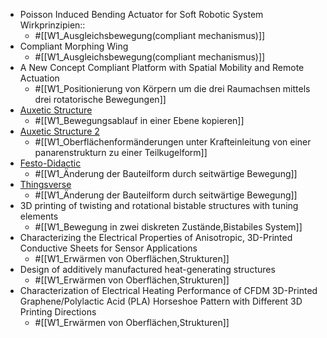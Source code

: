 - Poisson Induced Bending Actuator for Soft Robotic System
  Wirkprinzipien::
	- #[[W1_Ausgleichsbewegung(compliant mechanismus)]]
- Compliant Morphing Wing
	- #[[W1_Ausgleichsbewegung(compliant mechanismus)]]
- A New Concept Compliant Platform with Spatial Mobility and Remote Actuation
	- #[[W1_Positionierung von Körpern um die drei Raumachsen mittels drei rotatorische Bewegungen]]
- [Auxetic Structure](https://www.youtube.com/watch?v=XP5Fk-lHvK0&ab_channel=MITMediaLab)
	- #[[W1_Bewegungsablauf in einer Ebene kopieren]]
- [Auxetic Structure 2](https://www.thingiverse.com/thing:881094)
	- #[[W1_Oberflächenformänderungen unter Krafteinleitung von einer panarenstrukturn zu einer Teilkugelform]]
- [Festo-Didactic](https://www.festo-didactic.com/de-de/lernsysteme/technik-fuer-allgemeinbildende-schulen/fin-ray-bastelbogen.htm?fbid=ZGUuZGUuNTQ0LjEzLjE4LjE0MDMuODUyOA)
	- #[[W1_Änderung der Bauteilform durch seitwärtige Bewegung]]
- [Thingsverse](https://www.thingiverse.com/thing:1487390)
	- #[[W1_Änderung der Bauteilform durch seitwärtige Bewegung]]
- 3D printing of twisting and rotational bistable structures with tuning elements
	- #[[W1_Bewegung in zwei diskreten Zustände,Bistabiles System]]
- Characterizing the Electrical Properties of Anisotropic, 3D-Printed Conductive Sheets for Sensor Applications
	- #[[W1_Erwärmen von Oberflächen,Strukturen]]
- Design of additively manufactured heat-generating structures
	- #[[W1_Erwärmen von Oberflächen,Strukturen]]
- Characterization of Electrical Heating Performance of CFDM 3D-Printed Graphene/Polylactic Acid (PLA) Horseshoe Pattern with Different 3D Printing Directions
	- #[[W1_Erwärmen von Oberflächen,Strukturen]]